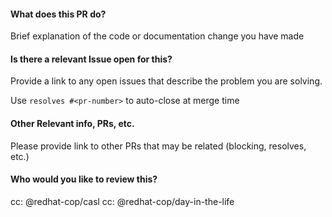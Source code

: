#### What does this PR do?
Brief explanation of the code or documentation change you have made

#### Is there a relevant Issue open for this?
Provide a link to any open issues that describe the problem you are solving.

Use `resolves #<pr-number>` to auto-close at merge time

#### Other Relevant info, PRs, etc.
Please provide link to other PRs that may be related (blocking, resolves, etc.)

#### Who would you like to review this?
cc: @redhat-cop/casl
cc: @redhat-cop/day-in-the-life
